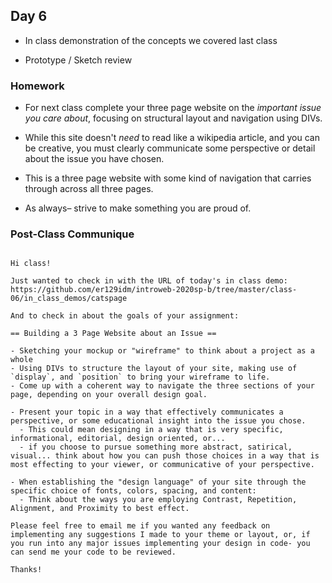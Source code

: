 ## Day 6

* In class demonstration of the concepts we covered last class

* Prototype / Sketch review

### Homework

* For next class complete your three page website on the _important issue you care about_, focusing on structural layout and navigation using DIVs.

* While this site doesn't _need_ to read like a wikipedia article, and you can be creative, you must clearly communicate some perspective or detail about the issue you have chosen.

* This is a three page website with some kind of navigation that carries through across all three pages.

* As always– strive to make something you are proud of.

### Post-Class Communique

```

Hi class!

Just wanted to check in with the URL of today's in class demo: https://github.com/er129idm/introweb-2020sp-b/tree/master/class-06/in_class_demos/catspage

And to check in about the goals of your assignment:

== Building a 3 Page Website about an Issue ==

- Sketching your mockup or "wireframe" to think about a project as a whole
- Using DIVs to structure the layout of your site, making use of `display`, and `position` to bring your wireframe to life.
- Come up with a coherent way to navigate the three sections of your page, depending on your overall design goal.

- Present your topic in a way that effectively communicates a perspective, or some educational insight into the issue you chose.
  - This could mean designing in a way that is very specific, informational, editorial, design oriented, or...
  - if you choose to pursue something more abstract, satirical, visual... think about how you can push those choices in a way that is most effecting to your viewer, or communicative of your perspective.

- When establishing the "design language" of your site through the specific choice of fonts, colors, spacing, and content:
  - Think about the ways you are employing Contrast, Repetition, Alignment, and Proximity to best effect.

Please feel free to email me if you wanted any feedback on implementing any suggestions I made to your theme or layout, or, if you run into any major issues implementing your design in code- you can send me your code to be reviewed.

Thanks!
```
